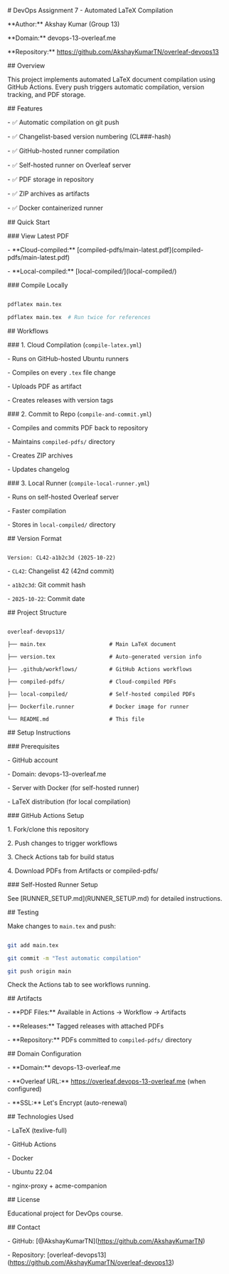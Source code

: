 \# DevOps Assignment 7 - Automated LaTeX Compilation



\*\*Author:\*\* Akshay Kumar (Group 13)  

\*\*Domain:\*\* devops-13-overleaf.me  

\*\*Repository:\*\* https://github.com/AkshayKumarTN/overleaf-devops13



\## Overview

This project implements automated LaTeX document compilation using GitHub Actions. Every push triggers automatic compilation, version tracking, and PDF storage.



\## Features

\- ✅ Automatic compilation on git push

\- ✅ Changelist-based version numbering (CL###-hash)

\- ✅ GitHub-hosted runner compilation

\- ✅ Self-hosted runner on Overleaf server

\- ✅ PDF storage in repository

\- ✅ ZIP archives as artifacts

\- ✅ Docker containerized runner



\## Quick Start



\### View Latest PDF

\- \*\*Cloud-compiled:\*\* \[compiled-pdfs/main-latest.pdf](compiled-pdfs/main-latest.pdf)

\- \*\*Local-compiled:\*\* \[local-compiled/](local-compiled/)



\### Compile Locally

```bash

pdflatex main.tex

pdflatex main.tex  # Run twice for references

```



\## Workflows



\### 1. Cloud Compilation (`compile-latex.yml`)

\- Runs on GitHub-hosted Ubuntu runners

\- Compiles on every `.tex` file change

\- Uploads PDF as artifact

\- Creates releases with version tags



\### 2. Commit to Repo (`compile-and-commit.yml`)

\- Compiles and commits PDF back to repository

\- Maintains `compiled-pdfs/` directory

\- Creates ZIP archives

\- Updates changelog



\### 3. Local Runner (`compile-local-runner.yml`)

\- Runs on self-hosted Overleaf server

\- Faster compilation

\- Stores in `local-compiled/` directory



\## Version Format

```

Version: CL42-a1b2c3d (2025-10-22)

```

\- `CL42`: Changelist 42 (42nd commit)

\- `a1b2c3d`: Git commit hash

\- `2025-10-22`: Commit date



\## Project Structure

```

overleaf-devops13/

├── main.tex                    # Main LaTeX document

├── version.tex                 # Auto-generated version info

├── .github/workflows/          # GitHub Actions workflows

├── compiled-pdfs/              # Cloud-compiled PDFs

├── local-compiled/             # Self-hosted compiled PDFs

├── Dockerfile.runner           # Docker image for runner

└── README.md                   # This file

```



\## Setup Instructions



\### Prerequisites

\- GitHub account

\- Domain: devops-13-overleaf.me

\- Server with Docker (for self-hosted runner)

\- LaTeX distribution (for local compilation)



\### GitHub Actions Setup

1\. Fork/clone this repository

2\. Push changes to trigger workflows

3\. Check Actions tab for build status

4\. Download PDFs from Artifacts or compiled-pdfs/



\### Self-Hosted Runner Setup

See \[RUNNER\_SETUP.md](RUNNER\_SETUP.md) for detailed instructions.



\## Testing

Make changes to `main.tex` and push:

```bash

git add main.tex

git commit -m "Test automatic compilation"

git push origin main

```



Check the Actions tab to see workflows running.



\## Artifacts

\- \*\*PDF Files:\*\* Available in Actions → Workflow → Artifacts

\- \*\*Releases:\*\* Tagged releases with attached PDFs

\- \*\*Repository:\*\* PDFs committed to `compiled-pdfs/` directory



\## Domain Configuration

\- \*\*Domain:\*\* devops-13-overleaf.me

\- \*\*Overleaf URL:\*\* https://overleaf.devops-13-overleaf.me (when configured)

\- \*\*SSL:\*\* Let's Encrypt (auto-renewal)



\## Technologies Used

\- LaTeX (texlive-full)

\- GitHub Actions

\- Docker

\- Ubuntu 22.04

\- nginx-proxy + acme-companion



\## License

Educational project for DevOps course.



\## Contact

\- GitHub: \[@AkshayKumarTN](https://github.com/AkshayKumarTN)

\- Repository: \[overleaf-devops13](https://github.com/AkshayKumarTN/overleaf-devops13)

